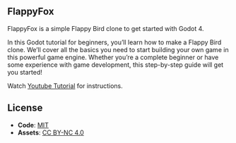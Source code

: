 ## FlappyFox

FlappyFox is a simple Flappy Bird clone to get started with Godot 4.

In this Godot tutorial for beginners, you’ll learn how to make a Flappy Bird clone.
We’ll cover all the basics you need to start building your own game in this powerful game engine. 
Whether you’re a complete beginner or have some experience with game development, this step-by-step guide will get you started!

Watch [Youtube Tutorial](#) for instructions.

## License

- **Code**: [MIT](LICENSE.txt)
- **Assets**: [CC BY-NC 4.0](assets/LICENSE.txt)
